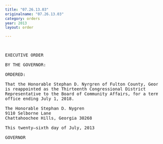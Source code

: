```yaml
---
title: "07.26.13.03"
originalname: "07.26.13.03"
category: orders
year: 2013
layout: order

---
```

<pre>
 

EXECUTIVE ORDER

BY THE GOVERNOR:

ORDERED:

That the Honorable Stephan D. Nyrgren of Fulton County, Georgia,
is reappointed as the Thirteenth Congressional District
Representative to the Board of Community Affairs, for a term of
office ending July 1, 2018.

The Honorable Stephan D. Nygren
9110 Selborne Lane
Chattahoochee Hills, Georgia 30268

This twenty—sixth day of July, 2013

GOVERNOR

</pre>
